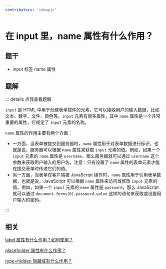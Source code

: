 ```yaml
---
contributors: 'isboyjc'
---
```


# 在 input 里，name 属性有什么作用？


## 题干

- input 标签 name 属性



## 题解

::: details 点我查看题解

`input` 是 HTML 中用于创建表单控件的元素，它可以接收用户的输入数据，比如文本、数字、文件、颜色等。`input` 元素有很多属性，其中 `name` 属性是一个非常重要的属性，它规定了 `input` 元素的名称。

`name` 属性的作用主要有两个方面：

- 一方面，当表单被提交到服务器时，`name` 属性用于对表单数据进行标识，也就是说，服务器可以根据 `name` 属性来获取 `input` 元素的值。例如，如果一个 `input` 元素的 `name` 属性是 `username`，那么服务器就可以通过 `username` 这个参数来获取用户输入的用户名。注意：只有设置了 `name` 属性的表单元素才能在提交表单时传递它们的值。
- 另一方面，当表单在客户端被 JavaScript 操作时，`name` 属性用于引用表单数据，也就是说，JavaScript 可以根据 `name` 属性来访问或修改 `input` 元素的值。例如，如果一个 `input` 元素的 `name` 属性是 `password`，那么 JavaScript 就可以通过 `document.forms[0].password.value` 这样的语句来获取或设置用户输入的密码。

:::


## 相关

[label 属性有什么作用？如何使用？](./030020_label.md)

[placeholder 属性有什么作用？](./030030_placeholder.md)

[type=hidden 隐藏域有什么作用？](./030040_type_hidden.md)